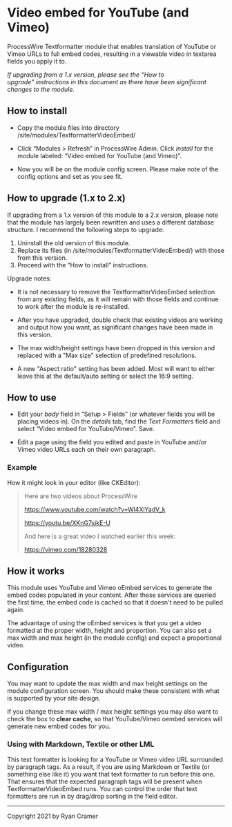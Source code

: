 # Video embed for YouTube (and Vimeo)

ProcessWire Textformatter module that enables translation of YouTube or Vimeo URLs 
to full embed codes, resulting in a viewable video in textarea fields you apply it to.

*If upgrading from a 1.x version, please see the “How to upgrade” instructions in this
document as there have been significant changes to the module.* 

## How to install

- Copy the module files into directory /site/modules/TextformatterVideoEmbed/

- Click “Modules > Refresh” in ProcessWire Admin. Click *install* for the module labeled:
  “Video embed for YouTube (and Vimeo)”.

- Now you will be on the module config screen. Please make note of the config options 
  and set as you see fit.


## How to upgrade (1.x to 2.x)

If upgrading from a 1.x version of this module to a 2.x version, please note that the module
has largely been rewritten and uses a different database structure. I recommend the following
steps to upgrade: 

1. Uninstall the old version of this module.
2. Replace its files (in /site/modules/TextformatterVideoEmbed/) with those from this version.
3. Proceed with the “How to install” instructions. 

Upgrade notes: 

- It is not necessary to remove the TextformatterVideoEmbed selection from any
  existing fields, as it will remain with those fields and continue to work after the module 
  is re-installed. 

- After you have upgraded, double check that existing videos are working and output how you 
  want, as significant changes have been made in this version. 
  
- The max width/height settings have been dropped in this version and replaced with a 
  "Max size" selection of predefined resolutions. 

- A new "Aspect ratio" setting has been added. Most will want to either leave this at the 
  default/auto setting or select the 16:9 setting.   
  
## How to use

- Edit your *body* field in “Setup > Fields” (or whatever fields you will be placing 
  videos in). On the *details* tab, find the *Text Formatters* field and select 
  “Video embed for YouTube/Vimeo”. Save. 

- Edit a page using the field you edited and paste in YouTube and/or Vimeo video URLs 
  each on their own paragraph. 

### Example 

How it might look in your editor (like CKEditor): 

> Here are two videos about ProcessWire
>
> https://www.youtube.com/watch?v=Wl4XiYadV_k
>
> https://youtu.be/XKnG7sikE-U
> 
> And here is a great video I watched earlier this week:
> 
> https://vimeo.com/18280328

## How it works

This module uses YouTube and Vimeo oEmbed services to generate the embed codes 
populated in your content. After these services are queried the first time, the 
embed code is cached so that it doesn't need to be pulled again. 

The advantage of using the oEmbed services is that you get a video formatted at 
the proper width, height and proportion. You can also set a max width and max 
height (in the module config) and expect a proportional video. 

## Configuration

You may want to update the max width and max height settings on the module
configuration screen. You should make these consistent with what is supported 
by your site design. 

If you change these max width / max height settings you may also want to check 
the box to **clear cache**, so that YouTube/Vimeo oembed services will generate 
new embed codes for you. 

### Using with Markdown, Textile or other LML

This text formatter is looking for a YouTube or Vimeo video URL surrounded by 
paragraph tags. As a result, if you are using Markdown or Textile (or something 
else like it) you want that text formatter to run before this one. That ensures 
that the expected paragraph tags will be present when TextformatterVideoEmbed 
runs. You can control the order that text formatters are run in by drag/drop 
sorting in the field editor.

------
Copyright 2021 by Ryan Cramer

